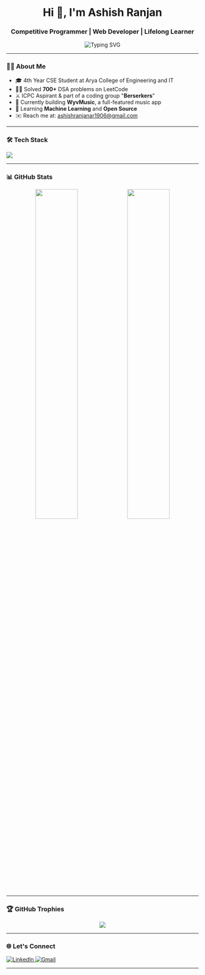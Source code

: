 <h1 align="center">Hi 👋, I'm Ashish Ranjan</h1>
<h3 align="center">Competitive Programmer | Web Developer | Lifelong Learner</h3>

<p align="center">
  <img src="https://readme-typing-svg.herokuapp.com?font=Fira+Code&size=22&duration=4000&pause=1000&color=58A6FF&center=true&vCenter=true&multiline=true&width=700&height=80&lines=3rd+Year+CSE+Student+%F0%9F%93%9A;LeetCode+%2F+Codeforces+Enthusiast+%F0%9F%92%BB;Building+cool+projects+with+React+and+Node.js+%F0%9F%9A%80" alt="Typing SVG" />
</p>

---

### 🧑‍💻 About Me

- 🎓 4th Year CSE Student at Arya College of Engineering and IT  
- 👨‍💻 Solved **700+** DSA problems on LeetCode  
- ⚔️ ICPC Aspirant & part of a coding group "**Berserkers**"  
- 🔭 Currently building **WyvMusic**, a full-featured music app  
- 🌱 Learning **Machine Learning** and **Open Source**  
- ✉️ Reach me at: [ashishranjanar1906@gmail.com](mailto:ashishranjanar1906@gmail.com)

---

### 🛠️ Tech Stack

<p align="left">
  <img src="https://skillicons.dev/icons?i=cpp,js,ts,react,nextjs,nodejs,express,mongodb,mysql,tailwind,html,css,git,github,vscode,vercel&perline=8" />
</p>

---

### 📊 GitHub Stats

<p align="center">
  <img src="https://github-readme-stats.vercel.app/api?username=ashishranjan&show_icons=true&theme=radical" width="47%" />
  <img src="https://github-readme-streak-stats.herokuapp.com/?user=ashishranjan&theme=radical" width="47%" />
</p>

---

### 🏆 GitHub Trophies

<p align="center">
  <img src="https://github-profile-trophy.vercel.app/?username=ashishranjan&theme=monokai&row=1&column=7" />
</p>

---

### 🌐 Let's Connect

<p align="left">
  <a href="https://linkedin.com/in/ashish-ranjan-27a618284" target="_blank">
    <img alt="LinkedIn" src="https://img.shields.io/badge/LinkedIn-blue?style=for-the-badge&logo=linkedin&logoColor=white" />
  </a>
  <a href="mailto:ashishranjanar1906@gmail.com">
    <img alt="Gmail" src="https://img.shields.io/badge/Gmail-red?style=for-the-badge&logo=gmail&logoColor=white" />
  </a>
</p>

---


<!--
**ashishwyv/ashishwyv** is a ✨ _special_ ✨ repository because its `README.md` (this file) appears on your GitHub profile.

Here are some ideas to get you started:

- 🔭 I’m currently working on ...
- 🌱 I’m currently learning ...
- 👯 I’m looking to collaborate on ...
- 🤔 I’m looking for help with ...
- 💬 Ask me about ...
- 📫 How to reach me: ...
- 😄 Pronouns: ...
- ⚡ Fun fact: ...
-->
